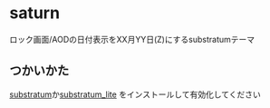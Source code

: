 # saturn
ロック画面/AODの日付表示をXX月YY日(Z)にするsubstratumテーマ

## つかいかた
[substratum](https://play.google.com/store/apps/details?id=projekt.substratum)か[substratum_lite](https://play.google.com/store/apps/details?id=projekt.substratum.lite) をインストールして有効化してください